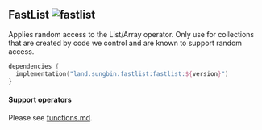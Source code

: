 ## FastList ![fastlist](https://img.shields.io/maven-central/v/land.sungbin.fastlist/fastlist?style=flat-square)

Applies random access to the List/Array operator.
Only use for collections that are created by code we control and are known to support random access.

```kotlin
dependencies {
  implementation("land.sungbin.fastlist:fastlist:${version}")
}
```

#### Support operators

Please see [functions.md](functions.md).
